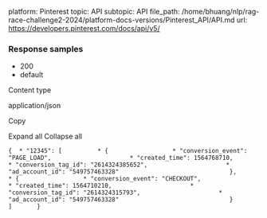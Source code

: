 platform: Pinterest
topic: API
subtopic: API
file_path: /home/bhuang/nlp/rag-race-challenge2-2024/platform-docs-versions/Pinterest_API/API.md
url: https://developers.pinterest.com/docs/api/v5/

### Response samples

* 200
* default

Content type

application/json

Copy

Expand all Collapse all

`{  * "12345": [          * {                  * "conversion_event": "PAGE_LOAD",                      * "created_time": 1564768710,                      * "conversion_tag_id": "2614324385652",                      * "ad_account_id": "549757463328"                               },              * {                  * "conversion_event": "CHECKOUT",                      * "created_time": 1564710210,                      * "conversion_tag_id": "2614324315793",                      * "ad_account_id": "549757463328"                               }                   ]       }`